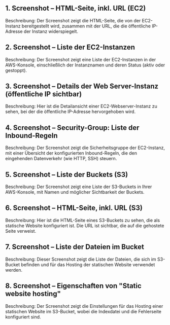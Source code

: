 ## 1. Screenshot – HTML-Seite, inkl. URL (EC2)
Beschreibung: Der Screenshot zeigt die HTML-Seite, die von der EC2-Instanz bereitgestellt wird, zusammen mit der URL, die die öffentliche IP-Adresse der Instanz widerspiegelt.

## 2. Screenshot – Liste der EC2-Instanzen
Beschreibung: Der Screenshot zeigt eine Liste der EC2-Instanzen in der AWS-Konsole, einschließlich der Instanznamen und deren Status (aktiv oder gestoppt).

## 3. Screenshot – Details der Web Server-Instanz (öffentliche IP sichtbar)
Beschreibung: Hier ist die Detailansicht einer EC2-Webserver-Instanz zu sehen, bei der die öffentliche IP-Adresse hervorgehoben wird.

## 4. Screenshot – Security-Group: Liste der Inbound-Regeln
Beschreibung: Der Screenshot zeigt die Sicherheitsgruppe der EC2-Instanz, mit einer Übersicht der konfigurierten Inbound-Regeln, die den eingehenden Datenverkehr (wie HTTP, SSH) steuern.

## 5. Screenshot – Liste der Buckets (S3)
Beschreibung: Der Screenshot zeigt eine Liste der S3-Buckets in Ihrer AWS-Konsole, mit Namen und möglicher Sichtbarkeit der Buckets.

## 6. Screenshot – HTML-Seite, inkl. URL (S3)
Beschreibung: Hier ist die HTML-Seite eines S3-Buckets zu sehen, die als statische Website konfiguriert ist. Die URL ist sichtbar, die auf die gehostete Seite verweist.

## 7. Screenshot – Liste der Dateien im Bucket
Beschreibung: Dieser Screenshot zeigt die Liste der Dateien, die sich im S3-Bucket befinden und für das Hosting der statischen Website verwendet werden.

## 8. Screenshot – Eigenschaften von "Static website hosting"
Beschreibung: Der Screenshot zeigt die Einstellungen für das Hosting einer statischen Website im S3-Bucket, wobei die Indexdatei und die Fehlerseite konfiguriert sind.